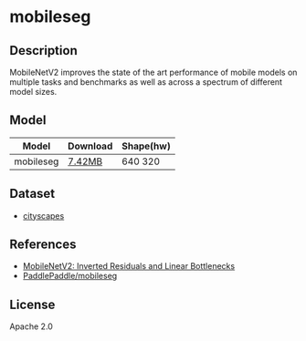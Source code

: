 <!--- SPDX-License-Identifier: Apache 2.0 -->

# mobileseg

## Description

MobileNetV2 improves the state of the art performance of mobile models on multiple
tasks and benchmarks as well as across a spectrum of different model sizes.

## Model

| Model           | Download                                       | Shape(hw) |
| --------------- |:---------------------------------------------- |:--------- |
| mobileseg       | [7.42MB](mobileseg.onnx)                       | 640 320   |

## Dataset

* [cityscapes](https://www.cityscapes-dataset.com/)

## References

* [MobileNetV2: Inverted Residuals and Linear Bottlenecks](https://arxiv.org/abs/1802.02611)
* [PaddlePaddle/mobileseg](https://github.com/PaddlePaddle/PaddleSeg/tree/release/2.6/configs/mobileseg)

## License

Apache 2.0
